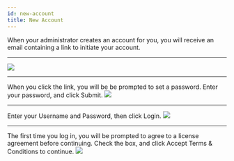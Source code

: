 ```yaml
---
id: new-account
title: New Account
---
```


When your administrator creates an account for you, you will receive an email containing a link to initiate your account.
___
![](/5khelpdocs/img/login/login_new_account_email.png)
___
When you click the link, you will be be prompted to set a password.  Enter your password, and click <span class="buttonstyle">Submit</span>.
![](/5khelpdocs/img/login/login_new_account_set_password.png)
___

Enter your Username and Password, then click <span class="buttonstyle">Login</span>.
![](/5khelpdocs//img/login/login_1.png)
___
The first time you log in, you will be prompted to agree to a license agreement before continuing.  Check the box, and click <span class="buttonstyle">Accept Terms & Conditions</span> to continue.
![](/5khelpdocs/img/login/login_new_account_agreement.png)

